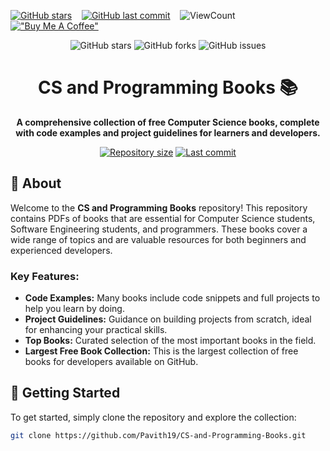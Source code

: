[![GitHub stars](https://img.shields.io/github/stars/Pavith19/CS-and-Programming-Books?style=social)](https://github.com/Pavith19/CS-and-Programming-Books/stargazers)&nbsp;&nbsp;&nbsp;
[![GitHub last commit](https://img.shields.io/github/last-commit/Pavith19/CS-and-Programming-Books)](https://github.com/Pavith19/CS-and-Programming-Books/commits/main)&nbsp;&nbsp;&nbsp;
![ViewCount](https://views.whatilearened.today/views/github/Pavith19/CS-and-Programming-Books.svg?cache=remove)&nbsp;&nbsp;&nbsp;
[!["Buy Me A Coffee"](https://img.shields.io/badge/-buy_me_a%C2%A0coffee-gray?logo=buy-me-a-coffee)](https://buymeacoffee.com/pavith_db)



<p align="center">
  <img src="https://img.shields.io/github/stars/Pavith19/CS-and-Programming-Books?style=social" alt="GitHub stars">
  <img src="https://img.shields.io/github/forks/Pavith19/CS-and-Programming-Books?style=social" alt="GitHub forks">
  <img src="https://img.shields.io/github/issues/Pavith19/CS-and-Programming-Books" alt="GitHub issues">
</p>

<h1 align="center">CS and Programming Books 📚</h1>

<p align="center">
  <strong>A comprehensive collection of free Computer Science books, complete with code examples and project guidelines for learners and developers.</strong>
</p>

<p align="center">
  <a href="https://github.com/Pavith19/CS-and-Programming-Books"><img src="https://img.shields.io/github/repo-size/Pavith19/CS-and-Programming-Books" alt="Repository size"></a>
  <a href="https://github.com/Pavith19/CS-and-Programming-Books/commits/main"><img src="https://img.shields.io/github/last-commit/Pavith19/CS-and-Programming-Books" alt="Last commit"></a>
</p>

## 📘 About
Welcome to the **CS and Programming Books** repository! This repository contains PDFs of books that are essential for Computer Science students, Software Engineering students, and programmers. These books cover a wide range of topics and are valuable resources for both beginners and experienced developers.

### Key Features:
- **Code Examples:** Many books include code snippets and full projects to help you learn by doing.
- **Project Guidelines:** Guidance on building projects from scratch, ideal for enhancing your practical skills.
- **Top Books:** Curated selection of the most important books in the field.
- **Largest Free Book Collection:** This is the largest collection of free books for developers available on GitHub.

## 🚀 Getting Started
To get started, simply clone the repository and explore the collection:
```bash
git clone https://github.com/Pavith19/CS-and-Programming-Books.git
